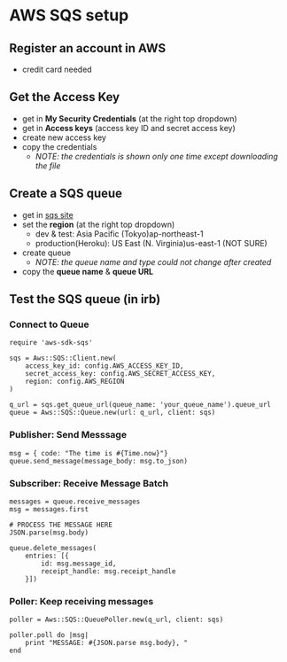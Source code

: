 # AWS SQS setup

## Register an account in AWS
- credit card needed

## Get the Access Key
- get in **My Security Credentials** (at the right top dropdown)
- get in **Access keys** (access key ID and secret access key)
- create new access key
- copy the credentials
    - *NOTE: the credentials is shown only one time except downloading the file*

## Create a SQS queue
- get in [sqs site](https://ap-northeast-1.console.aws.amazon.com/sqs/v2/home?region=ap-northeast-1#/queues)
- set the **region** (at the right top dropdown)
    - dev & test: Asia Pacific (Tokyo)ap-northeast-1
    - production(Heroku): US East (N. Virginia)us-east-1 (NOT SURE)
- create queue
    - *NOTE: the queue name and type could not change after created*
- copy the **queue name** & **queue URL**

## Test the SQS queue (in irb)
### Connect to Queue
```
require 'aws-sdk-sqs'

sqs = Aws::SQS::Client.new(
    access_key_id: config.AWS_ACCESS_KEY_ID,
    secret_access_key: config.AWS_SECRET_ACCESS_KEY,
    region: config.AWS_REGION
)

q_url = sqs.get_queue_url(queue_name: 'your_queue_name').queue_url
queue = Aws::SQS::Queue.new(url: q_url, client: sqs)
```
### Publisher: Send Messsage
```
msg = { code: "The time is #{Time.now}"}
queue.send_message(message_body: msg.to_json)
```

### Subscriber: Receive Message Batch
```
messages = queue.receive_messages
msg = messages.first

# PROCESS THE MESSAGE HERE
JSON.parse(msg.body)

queue.delete_messages(
    entries: [{ 
        id: msg.message_id,
        receipt_handle: msg.receipt_handle
    }])
```
### Poller: Keep receiving messages
```
poller = Aws::SQS::QueuePoller.new(q_url, client: sqs)

poller.poll do |msg|
    print "MESSAGE: #{JSON.parse msg.body}, "
end
```
